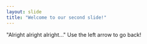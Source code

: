 ```yaml
---
layout: slide
title: "Welcome to our second slide!"
---
```

"Alright alright alright..."
Use the left arrow to go back!
